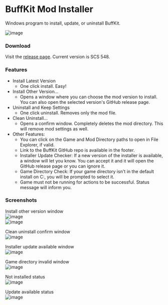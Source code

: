 # BuffKit Mod Installer
Windows program to install, update, or uninstall BuffKit.

![image](https://github.com/user-attachments/assets/2a1b14a1-bb82-4a95-b9bf-3e50b9a5cb26)

### Download
Visit the [release page](https://github.com/DrPitLazarus/buffkit/releases/tag/Installer-SCS548). Current version is SCS 548.

### Features
- Install Latest Version
  - One click install. Easy!
- Install Other Version...
  - Opens a window where you can choose the mod version to install. You can also open the selected version's GitHub release page.
- Uninstall and Keep Settings
  - One click uninstall. Removes only the mod file.
- Clean Uninstall...
  - Opens a confirm window. Completely deletes the mod directory. This will remove mod settings as well.
- Other Features:
  - You can click on the Game and Mod Directory paths to open in File Explorer, if valid.
  - Link to the BuffKit GitHub repo is available in the footer.
  - Installer Update Checker: If a new version of the installer is available, a window will let you know. You can accept it and it will open the GitHub release page or you can ignore it.
  - Game Directory Check: If your game directory isn't in the default install on C:, you will be prompted to select it.
  - Game must not be running for actions to be successful. Status message will inform you.

### Screenshots
Install other version window  
![image](https://github.com/user-attachments/assets/bda45b21-ee4b-4995-9e6c-e0cb62516f07)  
![image](https://github.com/user-attachments/assets/25c97d4e-6b33-4aec-bf77-fffd9f555803)

Clean uninstall confirm window  
![image](https://github.com/user-attachments/assets/6b4b9ed5-80b4-42cb-a408-0b13ef1bfcd5)

Installer update available window  
![image](https://github.com/user-attachments/assets/ad3ae26a-c468-4fd2-b337-e409b08894d0)

Game directory invalid window  
![image](https://github.com/user-attachments/assets/8d645a8f-a4cb-47a5-84c7-0e6577f388b5)

Not installed status  
![image](https://github.com/user-attachments/assets/76dad01c-953e-4495-9591-57bb21edc4e7)

Update available status  
![image](https://github.com/user-attachments/assets/e579f6f2-0305-4dc2-bbe2-bb5ff24f8655)
